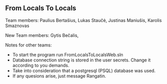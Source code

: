 From Locals To Locals
--------------------------------------------------------------------------------------

Team members:
Paulius Bertašius, Lukas Staučė, Justinas Maniušis, Karolis Smaznovas

New Team members:
Gytis Bečalis, 

Notes for other teams:
  - To start the program run FromLocalsToLocalsWeb.sln
  - Database connection string is stored in the user secrets. Change it according to you demands. 
  - Take into consideration that a postgresql (PSQL) database was used.
  - If any quesions arise, just message Rangatin.
  
